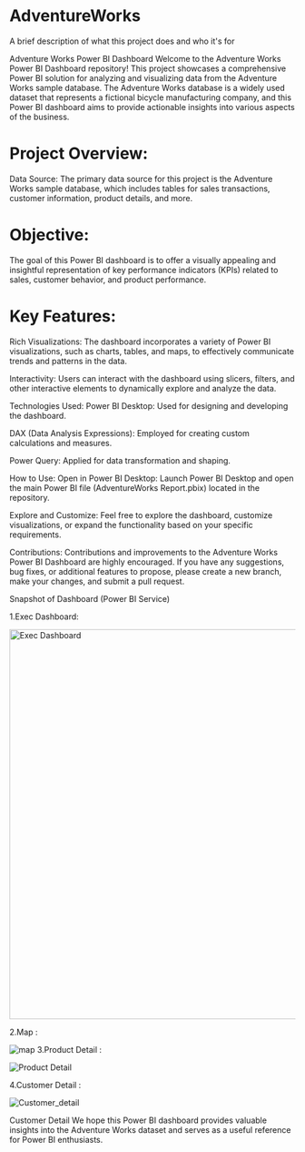 # AdventureWorks
A brief description of what this project does and who it's for

Adventure Works Power BI Dashboard Welcome to the Adventure Works Power BI Dashboard repository! This project showcases a comprehensive Power BI solution for analyzing and visualizing data from the Adventure Works sample database. The Adventure Works database is a widely used dataset that represents a fictional bicycle manufacturing company, and this Power BI dashboard aims to provide actionable insights into various aspects of the business.

# Project Overview:
Data Source: The primary data source for this project is the Adventure Works sample database, which includes tables for sales transactions, customer information, product details, and more.

# Objective:
The goal of this Power BI dashboard is to offer a visually appealing and insightful representation of key performance indicators (KPIs) related to sales, customer behavior, and product performance.

# Key Features:
Rich Visualizations: The dashboard incorporates a variety of Power BI visualizations, such as charts, tables, and maps, to effectively communicate trends and patterns in the data.

Interactivity: Users can interact with the dashboard using slicers, filters, and other interactive elements to dynamically explore and analyze the data.

Technologies Used: Power BI Desktop: Used for designing and developing the dashboard.

DAX (Data Analysis Expressions): Employed for creating custom calculations and measures.

Power Query: Applied for data transformation and shaping.

How to Use: Open in Power BI Desktop: Launch Power BI Desktop and open the main Power BI file (AdventureWorks Report.pbix) located in the repository.

Explore and Customize: Feel free to explore the dashboard, customize visualizations, or expand the functionality based on your specific requirements.

Contributions: Contributions and improvements to the Adventure Works Power BI Dashboard are highly encouraged. If you have any suggestions, bug fixes, or additional features to propose, please create a new branch, make your changes, and submit a pull request.

Snapshot of Dashboard (Power BI Service)

1.Exec Dashboard:

<img width="685" alt="Exec Dashboard" src="https://github.com/SonaAnn/Power-BI/assets/11336104/711f5edf-a4dd-4c3d-92c8-844c7f9b6aa2">

2.Map :

![map](https://github.com/SonaAnn/Power-BI/assets/11336104/4128524c-886c-4f6b-88e9-8e92696d9a3d)
3.Product Detail :

![Product Detail](https://github.com/SonaAnn/Power-BI/assets/11336104/382937de-e9d1-41b9-9bfa-ffeafa904d8f)

4.Customer Detail :

![Customer_detail](https://github.com/SonaAnn/Power-BI/assets/11336104/fce30907-5b89-4ce9-b332-7abb0dc16d4f)

Customer Detail We hope this Power BI dashboard provides valuable insights into the Adventure Works dataset and serves as a useful reference for Power BI enthusiasts.
